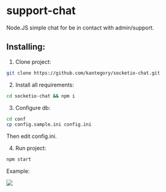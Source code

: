 # support-chat

Node.JS simple chat for be in contact with admin/support.

## Installing:

1. Clone project:

```bash
git clone https://github.com/kantegory/socketio-chat.git
``` 

2. Install all requirements:

```bash
cd socketio-chat && npm i
```

3. Configure db:

```bash
cd conf
cp config.sample.ini config.ini
```

Then edit config.ini.

4. Run project:

```bash
npm start
```

Example:

![](examples/example.gif)

